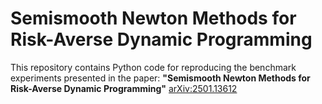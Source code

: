 # Semismooth Newton Methods for Risk-Averse Dynamic Programming

This repository contains Python code for reproducing the benchmark experiments presented in the paper:
**"Semismooth Newton Methods for Risk-Averse Dynamic Programming"**  [arXiv:2501.13612](https://arxiv.org/abs/2501.13612)

